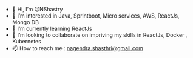 - 👋 Hi, I’m @NShastry
- 👀 I’m interested in Java, Sprintboot, Micro services, AWS, ReactJs, Mongo DB
- 🌱 I’m currently learning ReactJs
- 💞️ I’m looking to collaborate on impriving my skills in ReactJs, Docker , Kubernetes
- 📫 How to reach me  : nagendra.shasthri@gmail.com

<!---
NShastry/NShastry is a ✨ special ✨ repository because its `README.md` (this file) appears on your GitHub profile.
You can click the Preview link to take a look at your changes.
--->
